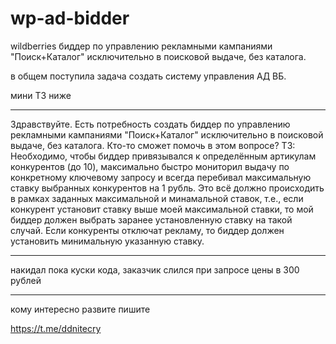 # wp-ad-bidder
wildberries биддер по управлению рекламными кампаниями "Поиск+Каталог" исключительно в поисковой выдаче, без каталога.


в общем поступила задача создать систему управления АД ВБ.


мини ТЗ ниже
*****************
Здравствуйте. Есть потребность создать биддер по управлению рекламными кампаниями "Поиск+Каталог" исключительно в поисковой выдаче, без каталога. Кто-то сможет помочь в этом вопросе? 
ТЗ:
Необходимо, чтобы биддер привязывался к определённым артикулам конкурентов (до 10), максимально быстро мониторил выдачу по конкретному ключевому запросу и всегда перебивал максимальную ставку выбранных конкурентов на 1 рубль. Это всё должно происходить в рамках заданных максимальной и минамальной ставок, т.е., если конкурент установит ставку выше моей максимальной ставки, то мой биддер должен выбрать заранее установленную ставку на такой случай. Если конкуренты отключат рекламу, то биддер должен установить минимальную указанную ставку.

*****************


накидал пока куски кода, заказчик слился при запросе цены в 300 рублей
**************

кому интересно развите пишите

https://t.me/ddnitecry